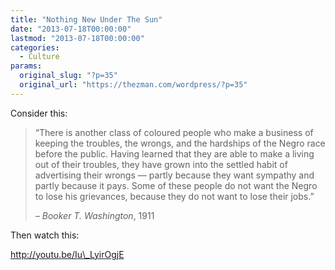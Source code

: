 ```yaml
---
title: "Nothing New Under The Sun"
date: "2013-07-18T00:00:00"
lastmod: "2013-07-18T00:00:00"
categories:
  - Culture
params:
  original_slug: "?p=35"
  original_url: "https://thezman.com/wordpress/?p=35"
---
```


Consider this:

> “There is another class of coloured people who make a business of
> keeping the troubles, the wrongs, and the hardships of the Negro race
> before the public. Having learned that they are able to make a living
> out of their troubles, they have grown into the settled habit of
> advertising their wrongs — partly because they want sympathy and
> partly because it pays. Some of these people do not want the Negro to
> lose his grievances, because they do not want to lose their jobs.”
>
> *– Booker T. Washington*, 1911

Then watch this:

http://youtu.be/Iu\_LyirOgjE
